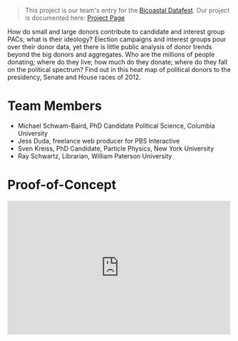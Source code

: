 > This project is our team's entry for the [Bicoastal Datafest](http://www.bdatafest.computationalreporting.com).
> Our project is documented here: [Project Page](http://www.bdatafest.computationalreporting.com/distribitionpacs)

How do small and large donors contribute to candidate and interest group PACs; what is their ideology? Election campaigns and interest groups pour over their donor data, yet there is little public analysis of donor trends beyond the big donors and aggregates. Who are the millions of people donating; where do they live; how much do they donate; where do they fall on the political spectrum?  Find out in this heat map of political donors to the presidency, Senate and House races of 2012. 


# Team Members

* Michael Schwam-Baird, PhD Candidate Political Science, Columbia University 
* Jess Duda, freelance web producer for PBS Interactive
* Sven Kreiss, PhD Candidate, Particle Physics, New York University 
* Ray Schwartz, Librarian, William Paterson University


# Proof-of-Concept

<iframe width='500' height='300' frameBorder='0' src='http://a.tiles.mapbox.com/v3/svenkreiss.test.html#3/39.9097/-99.7559'></iframe>

